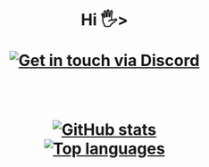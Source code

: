 
<h1 align="center">Hi 🖐>

[![Get in touch via Discord](https://badges.krynn.dev/discord/?id=344835520347766785)](https://github.com/IM-IgniteDEV)

<br/>

[![GitHub stats](https://github-readme-stats.vercel.app/api?username=IM-IgniteDEV&show_icons=true&theme=gruvbox)](https://github.com/IM-IgniteDEV)<br/>
[![Top languages](https://github-readme-stats.vercel.app/api/top-langs/?username=IM-IgniteDEV&langs_count=8&theme=gruvbox)](https://github.com/IM-IgniteDEV/repositories)
